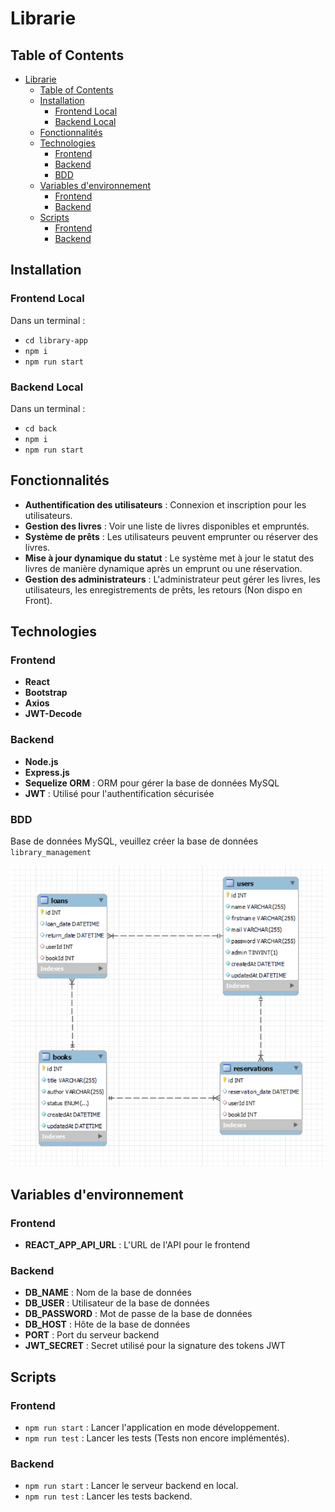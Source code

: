 # Librarie

## Table of Contents

- [Librarie](#librarie)
  - [Table of Contents](#table-of-contents)
  - [Installation](#installation)
    - [Frontend Local](#frontend-local)
    - [Backend Local](#backend-local)
  - [Fonctionnalités](#fonctionnalités)
  - [Technologies](#technologies)
    - [Frontend](#frontend)
    - [Backend](#backend)
    - [BDD](#bdd)
  - [Variables d'environnement](#variables-denvironnement)
    - [Frontend](#frontend-1)
    - [Backend](#backend-1)
  - [Scripts](#scripts)
    - [Frontend](#frontend-2)
    - [Backend](#backend-2)

## Installation

### Frontend Local
Dans un terminal :
- `cd library-app`
- `npm i`
- `npm run start`

### Backend Local
Dans un terminal :
- `cd back`
- `npm i`
- `npm run start`

## Fonctionnalités

- **Authentification des utilisateurs** : Connexion et inscription pour les utilisateurs.
- **Gestion des livres** : Voir une liste de livres disponibles et empruntés.
- **Système de prêts** : Les utilisateurs peuvent emprunter ou réserver des livres. 
- **Mise à jour dynamique du statut** : Le système met à jour le statut des livres de manière dynamique après un emprunt ou une réservation.
- **Gestion des administrateurs** : L'administrateur peut gérer les livres, les utilisateurs, les enregistrements de prêts, les retours (Non dispo en Front).

## Technologies

### Frontend
- **React**
- **Bootstrap**
- **Axios**
- **JWT-Decode**

### Backend
- **Node.js**
- **Express.js** 
- **Sequelize ORM** : ORM pour gérer la base de données MySQL
- **JWT** : Utilisé pour l'authentification sécurisée
  
### BDD
Base de données MySQL, veuillez créer la base de données `library_management`

![Schéma de la BDD](./bdd/images/bdd.png)


## Variables d'environnement

### Frontend
- **REACT_APP_API_URL** : L'URL de l'API pour le frontend

### Backend
- **DB_NAME** : Nom de la base de données
- **DB_USER** : Utilisateur de la base de données
- **DB_PASSWORD** : Mot de passe de la base de données
- **DB_HOST** : Hôte de la base de données
- **PORT** : Port du serveur backend
- **JWT_SECRET** : Secret utilisé pour la signature des tokens JWT

## Scripts

### Frontend
- `npm run start` : Lancer l'application en mode développement.
- `npm run test` : Lancer les tests (Tests non encore implémentés).

### Backend
- `npm run start` : Lancer le serveur backend en local.
- `npm run test` : Lancer les tests backend.
